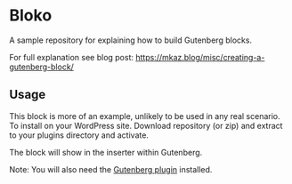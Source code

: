 
# Bloko

A sample repository for explaining how to build Gutenberg blocks.

For full explanation see blog post: https://mkaz.blog/misc/creating-a-gutenberg-block/

## Usage

This block is more of an example, unlikely to be used in any real scenario. To
install on your WordPress site.  Download repository (or zip) and extract to
your plugins directory and activate.

The block will show in the inserter within Gutenberg.

Note: You will also need the [Gutenberg plugin](https://github.com/wordpress/gutenberg) installed.
